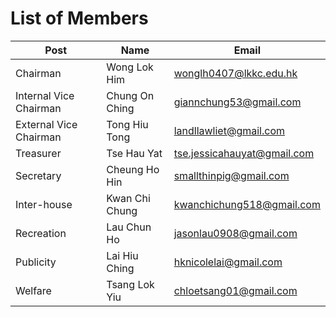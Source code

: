 # List of Members
Post | Name | Email
-----|------|------
Chairman | Wong Lok Him | wonglh0407@lkkc.edu.hk
Internal Vice Chairman | Chung On Ching | giannchung53@gmail.com
External Vice Chairman | Tong Hiu Tong | landllawliet@gmail.com
Treasurer | Tse Hau Yat | tse.jessicahauyat@gmail.com
Secretary | Cheung Ho Hin | smallthinpig@gmail.com
Inter-house | Kwan Chi Chung | kwanchichung518@gmail.com
Recreation | Lau Chun Ho | jasonlau0908@gmail.com
Publicity | Lai Hiu Ching | hknicolelai@gmail.com
Welfare | Tsang Lok Yiu | chloetsang01@gmail.com
